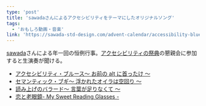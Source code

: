 ```yaml
---
type: 'post'
title: 'sawadaさんによるアクセシビリティをテーマにしたオリジナルソング'
tags:
  - 'おもしろ動画・音楽'
link: 'https://sawada-std-design.com/advent-calendar/accessibility-blues/'
---
```


[sawada](https://twitter.com/SawadaStdDesign)さんによる年一回の恒例行事。[アクセシビリティの祭典](http://accfes.com/)の懇親会に参加すると生演奏が聞ける。

- [アクセシビリティ・ブルース〜 お前の alt に首ったけ 〜](http://sawada-std-design.com/advent-calendar/accessibility-blues/)
- [セマンティック・ブギ〜 浮かれたオイラは空回り 〜](http://sawada-std-design.com/advent-calendar/semantic-boogie/)
- [読み上げのバラード〜 言葉が足りなくて 〜](http://sawada-std-design.com/advent-calendar/ballad-of-reading/)
- [恋と老眼鏡- My Sweet Reading Glasses -](http://sawada-std-design.com/advent-calendar/my-sweet-reading-glasses/)
